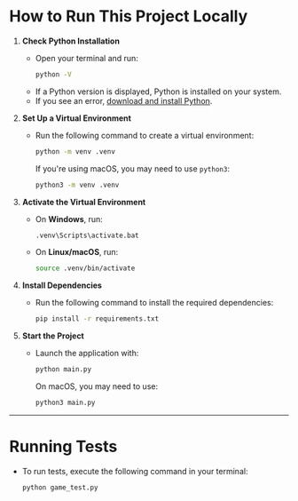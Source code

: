 # How to Run This Project Locally  

1. **Check Python Installation**  
   - Open your terminal and run:  
     ```bash
     python -V
     ```  
   - If a Python version is displayed, Python is installed on your system.  
   - If you see an error, [download and install Python](https://www.python.org/downloads/).  

2. **Set Up a Virtual Environment**  
   - Run the following command to create a virtual environment:  
     ```bash
     python -m venv .venv
     ```  
     If you're using macOS, you may need to use `python3`:  
     ```bash
     python3 -m venv .venv
     ```  

3. **Activate the Virtual Environment**  
   - On **Windows**, run:  
     ```bash
     .venv\Scripts\activate.bat
     ```  
   - On **Linux/macOS**, run:  
     ```bash
     source .venv/bin/activate
     ```  

4. **Install Dependencies**  
   - Run the following command to install the required dependencies:  
     ```bash
     pip install -r requirements.txt
     ```  

5. **Start the Project**  
   - Launch the application with:  
     ```bash
     python main.py
     ```  
     On macOS, you may need to use:  
     ```bash
     python3 main.py
     ```  

---

# Running Tests  

- To run tests, execute the following command in your terminal:  
  ```bash
  python game_test.py
  ```  